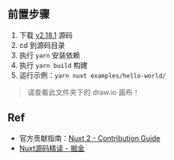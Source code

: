 ## 前置步骤

1. 下载 [v2.18.1](https://github.com/nuxt/nuxt/releases/tag/v2.18.1) 源码
2. cd 到源码目录
3. 执行 `yarn` 安装依赖
4. 执行 `yarn build` 构建
5. 运行示例：`yarn nuxt examples/hello-world/` 

> 请查看此文件夹下的 draw.io 画布！

## Ref

- 官方贡献指南：[Nuxt 2 - Contribution Guide](https://v2.nuxt.com/contribution-guide/)
- [Nuxt源码精读 - 掘金](https://juejin.cn/post/6917247127315808270)